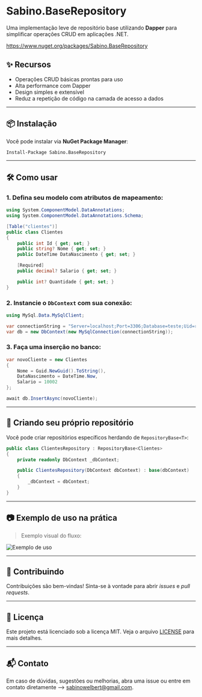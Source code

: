 # Sabino.BaseRepository

Uma implementação leve de repositório base utilizando **Dapper** para simplificar operações CRUD em aplicações .NET.

https://www.nuget.org/packages/Sabino.BaseRepository

## ✨ Recursos

- Operações CRUD básicas prontas para uso
- Alta performance com Dapper
- Design simples e extensível
- Reduz a repetição de código na camada de acesso a dados

---

## 📦 Instalação

Você pode instalar via **NuGet Package Manager**:

```bash
Install-Package Sabino.BaseRepository
```

---

## 🛠️ Como usar

### 1. Defina seu modelo com atributos de mapeamento:

```csharp
using System.ComponentModel.DataAnnotations;
using System.ComponentModel.DataAnnotations.Schema;

[Table("clientes")]
public class Clientes
{
    public int Id { get; set; }
    public string? Nome { get; set; }
    public DateTime DataNascimento { get; set; }

    [Required]
    public decimal? Salario { get; set; }

    public int? Quantidade { get; set; }
}
```

### 2. Instancie o `DbContext` com sua conexão:

```csharp
using MySql.Data.MySqlClient;

var connectionString = "Server=localhost;Port=3306;Database=teste;Uid=root;Pwd=123456;";
var db = new DbContext(new MySqlConnection(connectionString));
```

### 3. Faça uma inserção no banco:

```csharp
var novoCliente = new Clientes
{
    Nome = Guid.NewGuid().ToString(),
    DataNascimento = DateTime.Now,
    Salario = 10002
};

await db.InsertAsync(novoCliente);
```

---

## 🧱 Criando seu próprio repositório

Você pode criar repositórios específicos herdando de `RepositoryBase<T>`:

```csharp
public class ClientesRepository : RepositoryBase<Clientes>
{
    private readonly DbContext _dbContext;

    public ClientesRepository(DbContext dbContext) : base(dbContext)
    {
        _dbContext = dbContext;
    }
}
```

---

## 📷 Exemplo de uso na prática

> Exemplo visual do fluxo:

![Exemplo de uso](https://github.com/user-attachments/assets/cbfd9a9b-c669-4309-ab8f-09b89fb8b47f)

---

## 🤝 Contribuindo

Contribuições são bem-vindas! Sinta-se à vontade para abrir *issues* e *pull requests*.

---

## 📄 Licença

Este projeto está licenciado sob a licença MIT. Veja o arquivo [LICENSE](LICENSE) para mais detalhes.

---

## 📬 Contato

Em caso de dúvidas, sugestões ou melhorias, abra uma issue ou entre em contato diretamente --> sabinowelbert@gmail.com.
